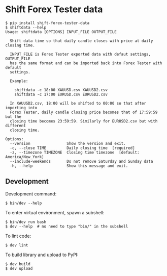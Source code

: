 # Shift Forex Tester data

```
$ pip install shift-forex-tester-data
$ shiftdata --help
Usage: shiftdata [OPTIONS] INPUT_FILE OUTPUT_FILE

  Shift data time so that daily candle closes with price at daily closing time.

  INPUT_FILE is Forex Tester exported data with defaut settings, OUTPUT_FILE
  has the same format and can be imported back into Forex Tester with default
  settings.

  Example:

    shiftdata -c 18:00 XAUUSD.csv XAUUSD2.csv
    shiftdata -c 17:00 EURUSD.csv EURUSD2.csv

  In XAUUSD2.csv, 18:00 will be shifted to 00:00 so that after importing into
  Forex Tester, daily candle closing price becomes that of 17:59:59 but the
  closing time becomes 23:59:59. Similarly for EURUSD2.csv but with different
  closing time.

Options:
  --version                Show the version and exit.
  -c, --close TIME         Daily closing time  [required]
  -z, --timezone TIMEZONE  Closing time timezone  [default: America/New_York]
  --include-weekends       Do not remove Saturday and Sunday data
  -h, --help               Show this message and exit.
```


## Development

Development command:

```console
$ bin/dev --help
```

To enter virtual environment, spawn a subshell:

```console
$ bin/dev run bash
$ dev --help  # no need to type "bin/" in the subshell
```

To lint code:

```console
$ dev lint
```

To build library and upload to PyPI:

```console
$ dev build
$ dev upload
```
